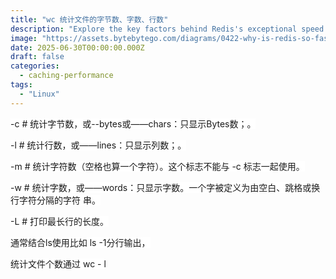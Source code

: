 ```yaml
---
title: "wc 统计文件的字节数、字数、行数"
description: "Explore the key factors behind Redis's exceptional speed."
image: "https://assets.bytebytego.com/diagrams/0422-why-is-redis-so-fast.png"
date: 2025-06-30T00:00:00.000Z
draft: false
categories:
  - caching-performance
tags:
  - "Linux"
---
```

<font style="background-color:#FFFFFF;">-c # 统计字节数，或--bytes或——chars：只显示Bytes数；。</font>

<font style="background-color:#FFFFFF;">-l # 统计行数，或——lines：只显示列数；。</font>

<font style="background-color:#FFFFFF;">-m # 统计字符数（空格也算一个字符）。这个标志不能与 -c 标志一起使用。</font>

<font style="background-color:#FFFFFF;">-w # 统计字数，或——words：只显示字数。一个字被定义为由空白、跳格或换行字符分隔的字符     串。 </font>

<font style="background-color:#FFFFFF;">-L # 打印最长行的长度。</font>

<font style="background-color:#FFFFFF;"></font>

<font style="background-color:#FFFFFF;">通常结合ls使用比如 ls -1分行输出，</font>

<font style="background-color:#FFFFFF;">统计文件个数通过 wc - l</font>

<font style="background-color:#FFFFFF;"></font>

<font style="background-color:#FFFFFF;"></font>

<font style="background-color:#FFFFFF;"></font>



<font style="background-color:#FFFFFF;"></font>


